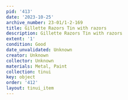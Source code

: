 ```yaml
---
pid: '413'
date: '2023-10-25'
archive_number: 23-01/1-2-169
title: Gillette Razors Tin with razors
description: Gillette Razors Tin with razors
extent: '1'
condition: Good
date_unvalidated: Unknown
creator: Unknown
collector: Unknown
materials: Metal, Paint
collection: tinui
key: object
order: '412'
layout: tinui_item
---
```

